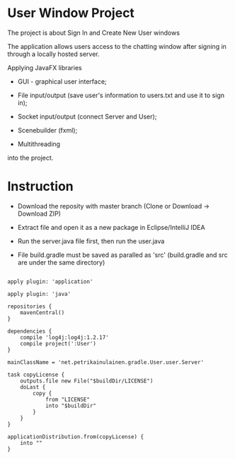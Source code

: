 # User Window Project

The project is about Sign In and Create New User windows

The application allows users access to the chatting window after signing in through a locally hosted server. 

Applying JavaFX libraries

- GUI - graphical user interface;
 
- File input/output (save user's information to users.txt and use it to sign in);
 
- Socket input/output (connect Server and User);
 
- Scenebuilder (fxml);
 
- Multithreading
 
into the project.

# Instruction

- Download the reposity with master branch (Clone or Download -> Download ZIP)

- Extract file and open it as a new package in Eclipse/IntelliJ IDEA

- Run the server.java file first, then run the user.java

- File build.gradle must be saved as paralled as 'src' (build.gradle and src are under the same directory)

```

apply plugin: 'application'

apply plugin: 'java'
 
repositories {
    mavenCentral()
}
 
dependencies {
    compile 'log4j:log4j:1.2.17'
    compile project(':User')
}
 
mainClassName = 'net.petrikainulainen.gradle.User.user.Server'
 
task copyLicense {
    outputs.file new File("$buildDir/LICENSE")
    doLast {
        copy {
            from "LICENSE"
            into "$buildDir"
        }
    }
}
 
applicationDistribution.from(copyLicense) {
    into ""
}
```   

